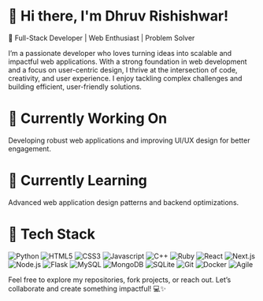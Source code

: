 # 👋 Hi there, I'm Dhruv Rishishwar! #
🚀 Full-Stack Developer | Web Enthusiast | Problem Solver

I’m a passionate developer who loves turning ideas into scalable and impactful web applications. With a strong foundation in web development and a focus on user-centric design, I thrive at the intersection of code, creativity, and user experience. I enjoy tackling complex challenges and building efficient, user-friendly solutions.

# 🔭 Currently Working On #
Developing robust web applications and improving UI/UX design for better engagement.

# 🌱 Currently Learning #
Advanced web application design patterns and backend optimizations.

# 🔧 Tech Stack #
![Python](https://img.shields.io/badge/python-3670A0?style=for-the-badge&logo=python&logoColor=ffdd54)
![HTML5](https://img.shields.io/badge/html5-%23E34F26.svg?style=for-the-badge&logo=html5&logoColor=white)
![CSS3](https://img.shields.io/badge/css3-%231572B6.svg?style=for-the-badge&logo=css3&logoColor=white)
![Javascript](https://img.shields.io/badge/javascript-%23ED8B00.svg?style=for-the-badge&logo=javascript&logoColor=white)
![C++](https://img.shields.io/badge/c++-%2300599C.svg?style=for-the-badge&logo=c%2B%2B&logoColor=white)
![Ruby](https://img.shields.io/badge/ruby-CC342D?style=for-the-badge&logo=ruby&logoColor=white)
![React](https://img.shields.io/badge/react-%2320232a.svg?style=for-the-badge&logo=react&logoColor=%2361DAFB)
![Next.js](https://img.shields.io/badge/next.js-%23000000.svg?style=for-the-badge&logo=next.js&logoColor=white)
![Node.js](https://img.shields.io/badge/node.js-%23339933.svg?style=for-the-badge&logo=node.js&logoColor=white)
![Flask](https://img.shields.io/badge/flask-%23000.svg?style=for-the-badge&logo=flask&logoColor=white)
![MySQL](https://img.shields.io/badge/mysql-%2300f.svg?style=for-the-badge&logo=mysql&logoColor=white)
![MongoDB](https://img.shields.io/badge/MongoDB-%234ea94b.svg?style=for-the-badge&logo=mongodb&logoColor=white)
![SQLite](https://img.shields.io/badge/sqlite-%23074000.svg?style=for-the-badge&logo=sqlite&logoColor=white)
![Git](https://img.shields.io/badge/git-%23F05032.svg?style=for-the-badge&logo=git&logoColor=white)
![Docker](https://img.shields.io/badge/docker-%230db7ed.svg?style=for-the-badge&logo=docker&logoColor=white)
![Agile](https://img.shields.io/badge/agile-%230eac5b.svg?style=for-the-badge&logo=agile&logoColor=white)

Feel free to explore my repositories, fork projects, or reach out. Let’s collaborate and create something impactful! 💻✨
